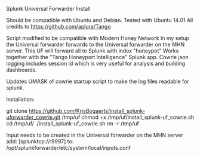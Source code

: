 Splunk Universal Forwarder Install

Should be compatible with Ubuntu and Debian. Tested with Ubuntu 14.01
All credits to https://github.com/aplura/Tango 

Script modified to be compatible with Modern Honey Network
In my setup the Universal forwarder forwards to the Universal forwarder on the MHN server. This UF will forward all to Splunk with index "honeypot"
Works together with the "Tango Honeyport Intelligence" Splunk app. Cowrie json logging includes session id which is very useful for analysis and building dashboards.

Updates UMASK of cowrie startup script to make the log files readable for splunk.


Installation:

git clone https://github.com/KrisBogaerts/install_splunk-uforwarder_cowrie.git /tmp/uf
chmod +x /tmp/uf/install_splunk-uf_cowrie.sh
cd /tmp/uf/
./install_splunk-uf_cowrie.sh
rm -r /tmp/uf


Input needs to be created in the Universal forwarder on the MHN server
add: [splunktcp://:9997]
to: /opt/splunkforwarder/etc/system/local/inputs.conf 



